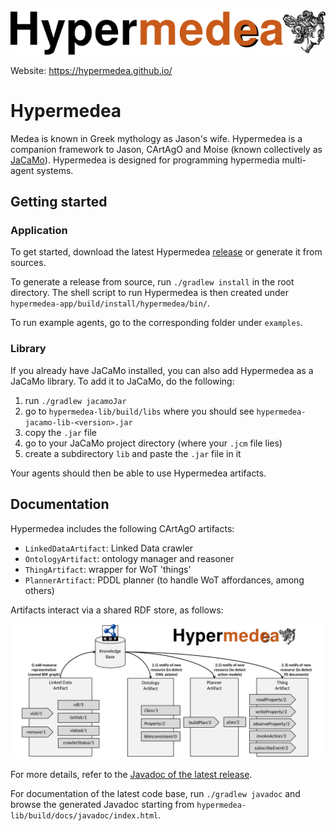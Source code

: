 ![Hypermedia Programming Framework](img/banner.png)

Website: https://hypermedea.github.io/

# Hypermedea

Medea is known in Greek mythology as Jason's wife.
Hypermedea is a companion framework to Jason, CArtAgO and Moise (known collectively as [JaCaMo](http://jacamo.sourceforge.net/)).
Hypermedea is designed for programming hypermedia multi-agent systems.

## Getting started

### Application

To get started, download the latest Hypermedea [release](https://github.com/Hypermedea/hypermedea/releases) or generate it from sources.

To generate a release from source, run `./gradlew install` in the root directory.
The shell script to run Hypermedea is then created under `hypermedea-app/build/install/hypermedea/bin/`.

To run example agents, go to the corresponding folder under `examples`.

### Library

If you already have JaCaMo installed, you can also add Hypermedea as a JaCaMo library.
To add it to JaCaMo, do the following:
1. run `./gradlew jacamoJar`
2. go to `hypermedea-lib/build/libs` where you should see `hypermedea-jacamo-lib-<version>.jar`
3. copy the `.jar` file
4. go to your JaCaMo project directory (where your `.jcm` file lies)
5. create a subdirectory `lib` and paste the `.jar` file in it

Your agents should then be able to use Hypermedea artifacts.

## Documentation

Hypermedea includes the following CArtAgO artifacts:
- `LinkedDataArtifact`: Linked Data crawler
- `OntologyArtifact`: ontology manager and reasoner
- `ThingArtifact`: wrapper for WoT 'things'
- `PlannerArtifact`: PDDL planner (to handle WoT affordances, among others)

Artifacts interact via a shared RDF store, as follows:

![Hypermedea technical overview](img/technical-overview.png)

For more details, refer to the [Javadoc of the latest release](https://hypermedea.github.io/javadoc/latest).

For documentation of the latest code base, run `./gradlew javadoc` and browse the generated
Javadoc starting from `hypermedea-lib/build/docs/javadoc/index.html`.
